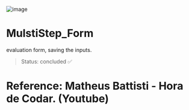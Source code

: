 ![image](https://user-images.githubusercontent.com/84799845/207153641-0f4387c8-0c47-42d8-9aa6-71acf591ee4c.png)

# MulstiStep_Form
evaluation form, saving the inputs.
> Status: concluded ✅
# Reference: Matheus Battisti - Hora de Codar. (Youtube)
